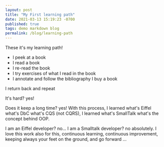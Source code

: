 ```yaml
---
layout: post
title: "My First learning path"
date: 2021-03-13 15:19:23 -0700
published: true
tags: demo markdown blog
permalink: /blog/learning-path
---
```


These it's my learning path! 
- I peek at a book
- I read a book 
- I re-read the book
- I try exercises of what I read in the book
- I annotate and follow the bibliography I buy a book

I return back and repeat 

It's hard? yes! 

Does it keep a long time? yes!
With this process, I learned what's Eiffel what's DbC what's CQS (not CQRS), I learned what's SmallTalk what's the concept behind OOP. 

I am an Eiffel developer? no... 
I am a Smalltalk developer? no absolutely. 
I love this work also for this, continuous learning, continuous improvement, keeping always your feet on the ground, and go forward ...
